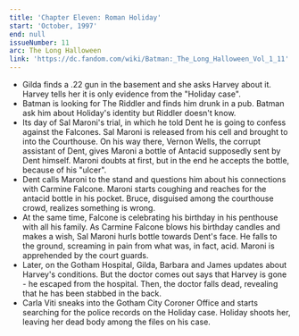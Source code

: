 ```yaml
---
title: 'Chapter Eleven: Roman Holiday'
start: 'October, 1997'
end: null
issueNumber: 11
arc: The Long Halloween
link: 'https://dc.fandom.com/wiki/Batman:_The_Long_Halloween_Vol_1_11'
---
```


- Gilda finds a .22 gun in the basement and she asks Harvey about it. Harvey tells her it is only evidence from the "Holiday case".
- Batman is looking for The Riddler and finds him drunk in a pub. Batman ask him about Holiday's identity but Riddler doesn't know.
- Its day of Sal Maroni's trial, in which he told Dent he is going to confess against the Falcones. Sal Maroni is released from his cell and brought to into the Courthouse. On his way there, Vernon Wells, the corrupt assistant of Dent, gives Maroni a bottle of Antacid supposedly sent by Dent himself. Maroni doubts at first, but in the end he accepts the bottle, because of his "ulcer".
- Dent calls Maroni to the stand and questions him about his connections with Carmine Falcone. Maroni starts coughing and reaches for the antacid bottle in his pocket. Bruce, disguised among the courthouse crowd, realizes something is wrong.
- At the same time, Falcone is celebrating his birthday in his penthouse with all his family. As Carmine Falcone blows his birthday candles and makes a wish, Sal Maroni hurls bottle towards Dent's face. He falls to the ground, screaming in pain from what was, in fact, acid. Maroni is apprehended by the court guards.
- Later, on the Gotham Hospital, Gilda, Barbara and James updates about Harvey's conditions. But the doctor comes out says that Harvey is gone - he escaped from the hospital. Then, the doctor falls dead, revealing that he has been stabbed in the back.
- Carla Viti sneaks into the Gotham City Coroner Office and starts searching for the police records on the Holiday case. Holiday shoots her, leaving her dead body among the files on his case.
